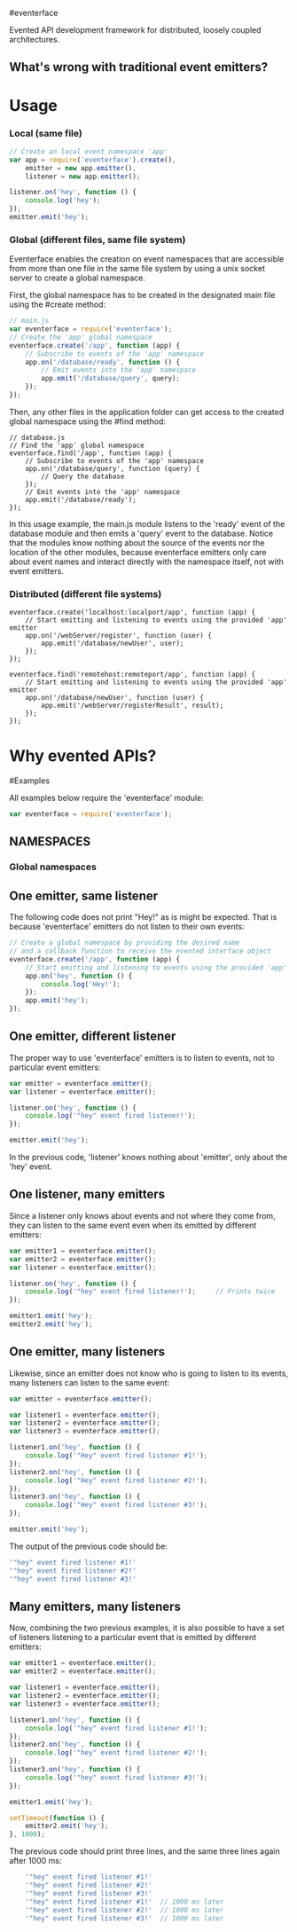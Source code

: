 #eventerface

Evented API development framework for distributed, loosely coupled architectures.

## What's wrong with traditional event emitters?

# Usage

### Local (same file)
``` js
// Create an local event namespace 'app'
var app = require('eventerface').create(),
    emitter = new app.emitter(),
    listener = new app.emitter();

listener.on('hey', function () {
    console.log('hey');
});
emitter.emit('hey');
```  

### Global (different files, same file system)
Eventerface enables the creation on event namespaces that are accessible from more than one file in the same file system by using a unix socket server to create a global namespace.

First, the global namespace has to be created in the designated main file using the #create method:
``` js
// main.js
var eventerface = require('eventerface');
// Create the 'app' global namespace
eventerface.create('/app', function (app) {
    // Subscribe to events of the 'app' namespace
    app.on('/database/ready', function () {
        // Emit events into the 'app' namespace
        app.emit('/database/query', query);
    });
});
```  

Then, any other files in the application folder can get access to the created global namespace using the #find method:
```
// database.js
// Find the 'app' global namespace
eventerface.find('/app', function (app) {
    // Subscribe to events of the 'app' namespace
    app.on('/database/query', function (query) {
        // Query the database
    });
    // Emit events into the 'app' namespace
    app.emit('/database/ready');
});
```  

In this usage example, the main.js module listens to the 'ready' event of the database module and then emits a 'query' event to the database. Notice that the modules know nothing about the source of the events nor the location of the other modules, because eventerface emitters only care about event names and interact directly with the namespace itself, not with event emitters.

### Distributed (different file systems)
```
eventerface.create('localhost:localport/app', function (app) {
    // Start emitting and listening to events using the provided 'app' emitter
    app.on('/webServer/register', function (user) {
        app.emit('/database/newUser', user);
    }); 
});
```  


```
eventerface.find('remotehost:remoteport/app', function (app) {
    // Start emitting and listening to events using the provided 'app' emitter
    app.on('/database/newUser', function (user) {
        app.emit('/webServer/registerResult', result);
    }); 
});
```  

# Why evented APIs?





#Examples


All examples below require the 'eventerface' module:

``` js
var eventerface = require('eventerface');
```

## NAMESPACES

### Global namespaces

## One emitter, same listener

The following code does not print "Hey!" as is might be expected. That is because 'eventerface' emitters do not listen to their own events:

``` js
// Create a global namespace by providing the desired name
// and a callback function to receive the evented interface object
eventerface.create('/app', function (app) {
    // Start emitting and listening to events using the provided 'app' emitter
    app.on('hey', function () {
        console.log('Hey!');
    });
    app.emit('hey');
});
```


## One emitter, different listener

The proper way to use 'eventerface' emitters is to listen to events, not to particular event emitters:

``` js
var emitter = eventerface.emitter();
var listener = eventerface.emitter();

listener.on('hey', function () {
    console.log('"hey" event fired listener!');
});

emitter.emit('hey');
```

In the previous code, 'listener' knows nothing about 'emitter', only about the 'hey' event.


## One listener, many emitters

Since a listener only knows about events and not where they come from, they can listen to the same event even when its emitted by different emitters:

``` js
var emitter1 = eventerface.emitter();
var emitter2 = eventerface.emitter();
var listener = eventerface.emitter();

listener.on('hey', function () {
    console.log('"hey" event fired listener!');     // Prints twice
});

emitter1.emit('hey');
emitter2.emit('hey');
```

## One emitter, many listeners

Likewise, since an emitter does not know who is going to listen to its events, many listeners can listen to the same event:

``` js
var emitter = eventerface.emitter();

var listener1 = eventerface.emitter();
var listener2 = eventerface.emitter();
var listener3 = eventerface.emitter();

listener1.on('hey', function () {
    console.log('"Hey" event fired listener #1!');
});
listener2.on('hey', function () {
    console.log('"Hey" event fired listener #2!');
});
listener3.on('hey', function () {
    console.log('"Hey" event fired listener #3!');
});

emitter.emit('hey');
```

The output of the previous code should be:
``` js
'"hey" event fired listener #1!'
'"hey" event fired listener #2!'
'"hey" event fired listener #3!'
```

## Many emitters, many listeners

Now, combining the two previous examples, it is also possible to have a set of listeners listening to a particular event that is emitted by different emitters:

``` js
var emitter1 = eventerface.emitter();
var emitter2 = eventerface.emitter();

var listener1 = eventerface.emitter();
var listener2 = eventerface.emitter();
var listener3 = eventerface.emitter();

listener1.on('hey', function () {
    console.log('"hey" event fired listener #1!');
});
listener2.on('hey', function () {
    console.log('"hey" event fired listener #2!');
});
listener3.on('hey', function () {
    console.log('"hey" event fired listener #3!');
});

emitter1.emit('hey');

setTimeout(function () { 
    emitter2.emit('hey');
}, 1000);
```

The previous code should print three lines, and the same three lines again after 1000 ms: 
``` js
    '"hey" event fired listener #1!'
    '"hey" event fired listener #2!'
    '"hey" event fired listener #3!'
    '"hey" event fired listener #1!'  // 1000 ms later
    '"hey" event fired listener #2!'  // 1000 ms later
    '"hey" event fired listener #3!'  // 1000 ms later
```
